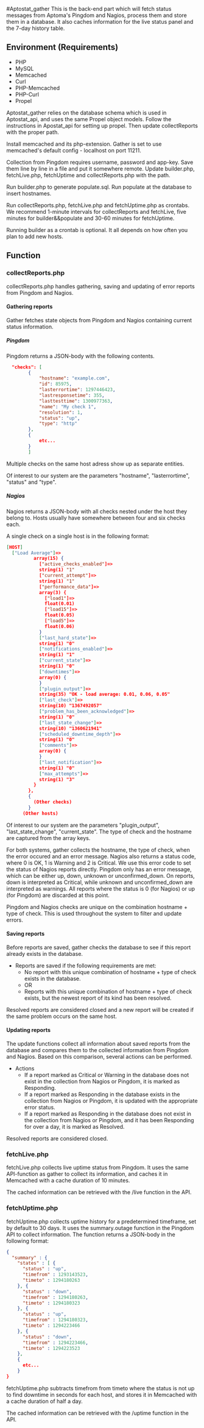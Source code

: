 #Aptostat_gather
This is the back-end part which will fetch status messages from Aptoma's Pingdom and Nagios, process them and store them in a database. It also caches information for the live status panel and the 7-day history table.

## Environment (Requirements)
- PHP
- MySQL
- Memcached
- Curl
- PHP-Memcached
- PHP-Curl
- Propel

Aptostat_gather relies on the database schema which is used in Aptostat_api, and uses the same Propel object models.
Follow the instructions in Apostat_api for setting up propel. Then update collectReports with the proper path.

Install memcached and its php-extension. Gather is set to use memcached's default config - localhost on port 11211.

Collection from Pingdom requires username, password and app-key. Save them line by line in a file and put it somewhere remote.
Update builder.php, fetchLive.php, fetchUptime and collectReports.php with the path.

Run builder.php to generate populate.sql. Run populate at the database to insert hostnames.

Run collectReports.php, fetchLive.php and fetchUptime.php as crontabs. We recommend 1-minute intervals for
collectReports and fetchLive, five minutes for builder&&populate and 30-60 minutes for fetchUptime.

Running builder as a crontab is optional. It all depends on how often you plan to add new hosts.

## Function

### collectReports.php

collectReports.php handles gathering, saving and updating of error reports from Pingdom and Nagios.

#### Gathering reports

Gather fetches state objects from Pingdom and Nagios containing current status information.

##### Pingdom

Pingdom returns a JSON-body with the following contents.
```json
  "checks": [
        {
            "hostname": "example.com",
            "id": 85975,
            "lasterrortime": 1297446423,
            "lastresponsetime": 355,
            "lasttesttime": 1300977363,
            "name": "My check 1",
            "resolution": 1,
            "status": "up",
            "type": "http"
        },
        {
            etc...
        }
        ]
```

Multiple checks on the same host adress show up as separate entities.

Of interest to our system are the parameters "hostname", "lasterrortime", "status" and "type".

##### Nagios

Nagios returns a JSON-body with all checks nested under the host they belong to. Hosts usually have somewhere between four and six checks each.

A single check on a single host is in the following format:
```json
[HOST]
  ["Load Average"]=>
          array(15) {
            ["active_checks_enabled"]=>
            string(1) "1"
            ["current_attempt"]=>
            string(1) "1"
            ["performance_data"]=>
            array(3) {
              ["load1"]=>
              float(0.01)
              ["load15"]=>
              float(0.05)
              ["load5"]=>
              float(0.06)
            }
            ["last_hard_state"]=>
            string(1) "0"
            ["notifications_enabled"]=>
            string(1) "1"
            ["current_state"]=>
            string(1) "0"
            ["downtimes"]=>
            array(0) {
            }
            ["plugin_output"]=>
            string(35) "OK - load average: 0.01, 0.06, 0.05"
            ["last_check"]=>
            string(10) "1367492057"
            ["problem_has_been_acknowledged"]=>
            string(1) "0"
            ["last_state_change"]=>
            string(10) "1360621941"
            ["scheduled_downtime_depth"]=>
            string(1) "0"
            ["comments"]=>
            array(0) {
            }
            ["last_notification"]=>
            string(1) "0"
            ["max_attempts"]=>
            string(1) "3"
          }
        },
        {
          (Other checks)
        }
      (Other hosts)
```

Of interest to our system are the parameters "plugin_output", "last_state_change", "current_state". The type of check and the hostname are captured from the array keys.

For both systems, gather collects the hostname, the type of check, when the error occured and an error message. Nagios also
returns a status code, where 0 is OK, 1 is Warning and 2 is Critical. We use this error code to set the status of Nagios reports directly.
Pingdom only has an error message, which can be either up, down, unknown or unconfirmed_down. On reports, down is
interpreted as Critical, while unknown and unconfirmed_down are interpreted as warnings. All reports where the status
is 0 (for Nagios) or up (for Pingdom) are discarded at this point.

Pingdom and Nagios checks are unique on the combination hostname + type of check. This is used throughout the system to filter and update errors.

#### Saving reports

Before reports are saved, gather checks the database to see if this report already exists in the database.

- Reports are saved if the following requirements are met:
    - No report with this unique combination of hostname + type of check exists in the database.
    - OR
    - Reports with this unique combination of hostname + type of check exists, but the newest report of its kind has been resolved.

Resolved reports are considered closed and a new report will be created if the same problem occurs on the same host.


#### Updating reports

The update functions collect all information about saved reports from the database and compares them to the collected information
from Pingdom and Nagios. Based on this comparison, several actions can be performed.

- Actions
    - If a report marked as Critical or Warning in the database does not exist in the collection from Nagios or Pingdom, it is marked as Responding.
    - If a report marked as Responding in the database exists in the collection from Nagios or Pingdom, it is updated with the appropriate error status.
    - If a report marked as Responding in the database does not exist in the collection from Nagios or Pingdom, and it has been Responding for over a day, it is marked as Resolved.

Resolved reports are considered closed.

### fetchLive.php

fetchLive.php collects live uptime status from Pingdom. It uses the same API-function as gather to collect its information, 
and caches it in Memcached with a cache duration of 10 minutes.

The cached information can be retrieved with the /live function in the API.

### fetchUptime.php

fetchUptime.php collects uptime history for a predetermined timeframe, set by default to 30 days. It uses the summary.outage
function in the Pingdom API to collect information. The function returns a JSON-body in the following format:

```json
{
  "summary" : {
    "states" : [ {
      "status" : "up",
      "timefrom" : 1293143523,
      "timeto" : 1294180263
    }, {
      "status" : "down",
      "timefrom" : 1294180263,
      "timeto" : 1294180323
    }, {
      "status" : "up",
      "timefrom" : 1294180323,
      "timeto" : 1294223466
    }, {
      "status" : "down",
      "timefrom" : 1294223466,
      "timeto" : 1294223523
    },
    {
      etc...
    }
}
```
fetchUptime.php subtracts timefrom from timeto where the status is not up to find downtime in seconds for each host, 
and stores it in Memcached with a cache duration of half a day.

The cached information can be retrieved with the /uptime function in the API.

